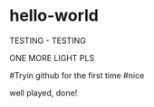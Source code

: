 # hello-world

TESTING - TESTING

ONE MORE LIGHT PLS

#Tryin github for the first time
#nice

well played, done!
